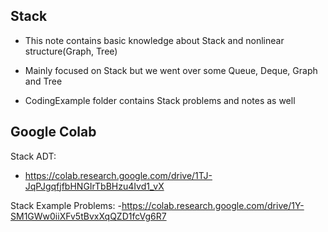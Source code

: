 ## Stack

- This note contains basic knowledge about Stack and nonlinear structure(Graph, Tree)

- Mainly focused on Stack but we went over some Queue, Deque, Graph and Tree

- CodingExample folder contains Stack problems and notes as well

## Google Colab

Stack ADT:
- https://colab.research.google.com/drive/1TJ-JqPJgqfjfbHNGIrTbBHzu4Ivd1_vX

Stack Example Problems:
-https://colab.research.google.com/drive/1Y-SM1GWw0iiXFv5tBvxXqQZD1fcVg6R7
